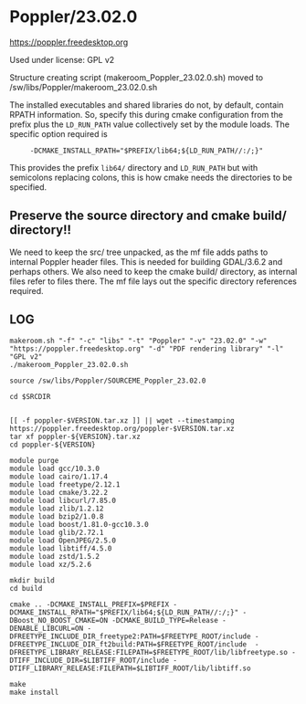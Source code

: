 Poppler/23.02.0
========================

<https://poppler.freedesktop.org>

Used under license:
GPL v2


Structure creating script (makeroom_Poppler_23.02.0.sh) moved to /sw/libs/Poppler/makeroom_23.02.0.sh

The installed executables and shared libraries do not, by default, contain
RPATH information. So, specify this during cmake configuration from the prefix
plus the `LD_RUN_PATH` value collectively set by the module loads.  The
specific option required is

         -DCMAKE_INSTALL_RPATH="$PREFIX/lib64;${LD_RUN_PATH//:/;}"

This provides the prefix `lib64/` directory and `LD_RUN_PATH` but with
semicolons replacing colons, this is how cmake needs the directories to be
specified.


Preserve the source directory and cmake build/ directory!!
-------------------------------

We need to keep the src/ tree unpacked, as the mf file adds paths to internal Poppler header files. This is needed for building GDAL/3.6.2 and perhaps others.
We also need to keep the cmake build/ directory, as internal files refer to files there.
The mf file lays out the specific directory references required.


LOG
---

    makeroom.sh "-f" "-c" "libs" "-t" "Poppler" "-v" "23.02.0" "-w" "https://poppler.freedesktop.org" "-d" "PDF rendering library" "-l" "GPL v2"
    ./makeroom_Poppler_23.02.0.sh

    source /sw/libs/Poppler/SOURCEME_Poppler_23.02.0

    cd $SRCDIR


    [[ -f poppler-$VERSION.tar.xz ]] || wget --timestamping https://poppler.freedesktop.org/poppler-$VERSION.tar.xz
    tar xf poppler-${VERSION}.tar.xz
    cd poppler-${VERSION}

    module purge
    module load gcc/10.3.0
    module load cairo/1.17.4
    module load freetype/2.12.1
    module load cmake/3.22.2
    module load libcurl/7.85.0
    module load zlib/1.2.12
    module load bzip2/1.0.8
    module load boost/1.81.0-gcc10.3.0
    module load glib/2.72.1
    module load OpenJPEG/2.5.0
    module load libtiff/4.5.0
    module load zstd/1.5.2
    module load xz/5.2.6

    mkdir build
    cd build

    cmake .. -DCMAKE_INSTALL_PREFIX=$PREFIX -DCMAKE_INSTALL_RPATH="$PREFIX/lib64;${LD_RUN_PATH//:/;}" -DBoost_NO_BOOST_CMAKE=ON -DCMAKE_BUILD_TYPE=Release -DENABLE_LIBCURL=ON -DFREETYPE_INCLUDE_DIR_freetype2:PATH=$FREETYPE_ROOT/include -DFREETYPE_INCLUDE_DIR_ft2build:PATH=$FREETYPE_ROOT/include  -DFREETYPE_LIBRARY_RELEASE:FILEPATH=$FREETYPE_ROOT/lib/libfreetype.so -DTIFF_INCLUDE_DIR=$LIBTIFF_ROOT/include -DTIFF_LIBRARY_RELEASE:FILEPATH=$LIBTIFF_ROOT/lib/libtiff.so

    make
    make install


